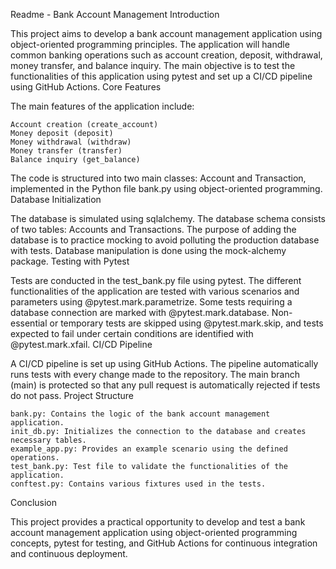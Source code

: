 Readme - Bank Account Management
Introduction

This project aims to develop a bank account management application using object-oriented programming principles. The application will handle common banking operations such as account creation, deposit, withdrawal, money transfer, and balance inquiry. The main objective is to test the functionalities of this application using pytest and set up a CI/CD pipeline using GitHub Actions.
Core Features

The main features of the application include:

    Account creation (create_account)
    Money deposit (deposit)
    Money withdrawal (withdraw)
    Money transfer (transfer)
    Balance inquiry (get_balance)

The code is structured into two main classes: Account and Transaction, implemented in the Python file bank.py using object-oriented programming.
Database Initialization

The database is simulated using sqlalchemy. The database schema consists of two tables: Accounts and Transactions. The purpose of adding the database is to practice mocking to avoid polluting the production database with tests. Database manipulation is done using the mock-alchemy package.
Testing with Pytest

Tests are conducted in the test_bank.py file using pytest. The different functionalities of the application are tested with various scenarios and parameters using @pytest.mark.parametrize. Some tests requiring a database connection are marked with @pytest.mark.database. Non-essential or temporary tests are skipped using @pytest.mark.skip, and tests expected to fail under certain conditions are identified with @pytest.mark.xfail.
CI/CD Pipeline

A CI/CD pipeline is set up using GitHub Actions. The pipeline automatically runs tests with every change made to the repository. The main branch (main) is protected so that any pull request is automatically rejected if tests do not pass.
Project Structure

    bank.py: Contains the logic of the bank account management application.
    init_db.py: Initializes the connection to the database and creates necessary tables.
    example_app.py: Provides an example scenario using the defined operations.
    test_bank.py: Test file to validate the functionalities of the application.
    conftest.py: Contains various fixtures used in the tests.

Conclusion

This project provides a practical opportunity to develop and test a bank account management application using object-oriented programming concepts, pytest for testing, and GitHub Actions for continuous integration and continuous deployment.
